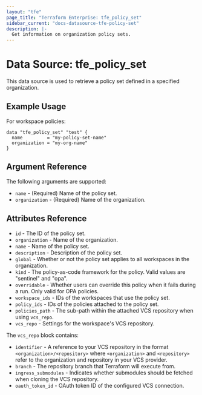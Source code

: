 ```yaml
---
layout: "tfe"
page_title: "Terraform Enterprise: tfe_policy_set"
sidebar_current: "docs-datasource-tfe-policy-set"
description: |-
  Get information on organization policy sets.
---
```


# Data Source: tfe_policy_set

This data source is used to retrieve a policy set defined in a specified organization.

## Example Usage

For workspace policies:

```hcl
data "tfe_policy_set" "test" {
  name         = "my-policy-set-name"
  organization = "my-org-name"
}
```

## Argument Reference

The following arguments are supported:

* `name` - (Required) Name of the policy set.
* `organization` - (Required) Name of the organization.

## Attributes Reference

* `id` - The ID of the policy set.
* `organization` - Name of the organization.
* `name` - Name of the policy set.
* `description` - Description of the policy set.
* `global` - Whether or not the policy set applies to all workspaces in the organization.
* `kind` - The policy-as-code framework for the policy. Valid values are "sentinel" and "opa".
* `overridable` - Whether users can override this policy when it fails during a run. Only valid for OPA policies.
* `workspace_ids` - IDs of the workspaces that use the policy set.
* `policy_ids` - IDs of the policies attached to the policy set.
* `policies_path` - The sub-path within the attached VCS repository when using `vcs_repo`.
* `vcs_repo` - Settings for the workspace's VCS repository.

The `vcs_repo` block contains:

* `identifier` - A reference to your VCS repository in the format `<organization>/<repository>`
  where `<organization>` and `<repository>` refer to the organization and repository in your VCS
  provider.
* `branch` - The repository branch that Terraform will execute from.
* `ingress_submodules` - Indicates whether submodules should be fetched when
  cloning the VCS repository.
* `oauth_token_id` - OAuth token ID of the configured VCS connection.

